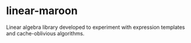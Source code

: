 linear-maroon
=============
Linear algebra library developed to experiment with expression templates and cache-oblivious algorithms.
